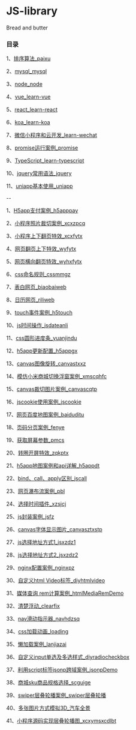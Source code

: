 # JS-library

Bread and butter

### 目录
1、[排序算法_paixu](https://github.com/fengfanv/JS-library/blob/master/paixu)

2、[mysql_mysql](https://github.com/fengfanv/JS-library/blob/master/mysql)

3、[node_node](https://github.com/fengfanv/JS-library/blob/master/node)

4、[vue_learn-vue](https://github.com/fengfanv/JS-library/blob/master/learn-vue)

5、[react_learn-react](https://github.com/fengfanv/JS-library/blob/master/learn-react)

6、[koa_learn-koa](https://github.com/fengfanv/JS-library/blob/master/learn-koa)

7、[微信小程序和云开发_learn-wechat](https://github.com/fengfanv/JS-library/blob/master/learn-wechat)

8、[promise运行案例_promise](https://github.com/fengfanv/JS-library/blob/master/promise)

9、[TypeScript_learn-typescript](https://github.com/fengfanv/JS-library/blob/master/learn-typescript)

10、[jquery常用语法_jquery](https://github.com/fengfanv/JS-library/blob/master/jquery)

11、[uniapp基本使用_uniapp](https://github.com/fengfanv/JS-library/blob/master/uniapp)

--

1、[H5app支付案例_h5apppay](https://github.com/fengfanv/JS-library/tree/master/h5apppay)

2、[小程序照片裁切案例_xcxzpcq](https://github.com/fengfanv/JS-library/tree/master/xcxzpcq)

3、[小程序上下翻页特效_xcxfytx](https://github.com/fengfanv/JS-library/tree/master/xcxfytx)

4、[网页翻页上下特效_wyfytx](https://github.com/fengfanv/JS-library/tree/master/wyfytx)

5、[网页横向翻页特效_wyhxfytx](https://github.com/fengfanv/JS-library/tree/master/wyhxfytx)

6、[css命名规则_cssmmgz](https://github.com/fengfanv/JS-library/tree/master/cssmmgz)

7、[表白网页_biaobaiweb](https://github.com/fengfanv/JS-library/tree/master/biaobaiweb)

8、[日历网页_riliweb](https://github.com/fengfanv/JS-library/tree/master/riliweb)

9、[touch事件案例_h5touch](https://github.com/fengfanv/JS-library/tree/master/h5touch)

10、[js时间操作_jsdateanli](https://github.com/fengfanv/JS-library/tree/master/jsdateanli)

11、[css圆形进度条_yuanjindu](https://github.com/fengfanv/JS-library/tree/master/yuanjindu)

12、[h5app更新配置_h5appgx](https://github.com/fengfanv/JS-library/tree/master/h5appgx)

13、[canvas图像旋转_canvastxxz](https://github.com/fengfanv/JS-library/tree/master/canvastxxz)

14、[模仿小米商城切换浮窗案例_xmscqhfc](https://github.com/fengfanv/JS-library/tree/master/xmscqhfc)

15、[canvas裁切图片案例_canvascqtp](https://github.com/fengfanv/JS-library/tree/master/canvascqtp)

16、[jscookie使用案例_jscookie](https://github.com/fengfanv/JS-library/tree/master/jscookie)

17、[网页百度地图案例_baiduditu](https://github.com/fengfanv/JS-library/tree/master/baiduditu)

18、[页码分页案例_fenye](https://github.com/fengfanv/JS-library/tree/master/fenye)

19、[获取屏幕参数_pmcs](https://github.com/fengfanv/JS-library/tree/master/pmcs)

20、[转圈开屏特效_zqkptx](https://github.com/fengfanv/JS-library/tree/master/zqkptx)

21、[h5app地图案例和api详解_h5appdt](https://github.com/fengfanv/JS-library/tree/master/h5appdt)

22、[bind、call、apply区别_jscall](https://github.com/fengfanv/JS-library/tree/master/jscall)

23、[网页瀑布流案例_pbl](https://github.com/fengfanv/JS-library/tree/master/pbl)

24、[选择时间插件_xzsjcj](https://github.com/fengfanv/JS-library/tree/master/xzsjcj)

25、[js封装案例_jsfz](https://github.com/fengfanv/JS-library/tree/master/jsfz)

26、[canvas字体显示图片_canvasztxstp](https://github.com/fengfanv/JS-library/tree/master/canvasztxstp)

27、[js选择地址方式1_jsxzdz1](https://github.com/fengfanv/JS-library/tree/master/jsxzdz1)

28、[js选择地址方式2_jsxzdz2](https://github.com/fengfanv/JS-library/tree/master/jsxzdz2)

29、[nginx配置案例_nginxpz](https://github.com/fengfanv/JS-library/tree/master/nginxpz)

30、[自定义html Video标签_diyhtmlvideo](https://github.com/fengfanv/JS-library/tree/master/diyhtmlvideo)

31、[媒体查询 rem计算案例_htmlMediaRemDemo](https://github.com/fengfanv/JS-library/tree/master/htmlMediaRemDemo)

32、[清楚浮动_clearfix](https://github.com/fengfanv/JS-library/tree/master/clearfix)

33、[nav滑动指示器_navhdzsq](https://github.com/fengfanv/JS-library/tree/master/navhdzsq)

34、[css加载动画_loading](https://github.com/fengfanv/JS-library/tree/master/loading)

35、[懒加载案例_lanjiazai](https://github.com/fengfanv/JS-library/tree/master/lanjiazai)

36、[自定义input单选及多选样式_diyradiocheckbox](https://github.com/fengfanv/JS-library/tree/master/diyradiocheckbox)

37、[利用script标签jsonp跨域案例_jsonpDemo](https://github.com/fengfanv/JS-library/tree/master/jsonpDemo)

38、[商城sku商品规格选择_scguige](https://github.com/fengfanv/JS-library/tree/master/scguige)

39、[swiper层叠轮播案例_swiper层叠轮播](https://github.com/fengfanv/JS-library/tree/master/swiper层叠轮播)

40、[多张图片方式模拟3D_汽车全景](https://github.com/fengfanv/JS-library/tree/master/汽车全景)

41、[小程序源码实现层叠轮播图_xcxymsxcdlbt](https://github.com/fengfanv/JS-library/tree/master/xcxymsxcdlbt)